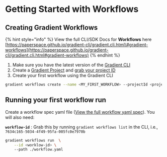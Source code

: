 # Getting Started with Workflows

## Creating Gradient Workflows

{% hint style="info" %}
View the full CLI/SDK Docs for **Workflows** here [https://paperspace.github.io/gradient-cli/gradient.cli.html\#gradient-workflows](https://paperspace.github.io/gradient-cli/gradient.cli.html#gradient-workflows)
{% endhint %}

1. Make sure you have the latest version of the [Gradient CLI](../../get-started/quick-start/install-the-cli.md)
2. Create a [Gradient Project](../../get-started/managing-projects/) and [grab your project ID](../../get-started/managing-projects/#get-your-projects-id)
3. Create your first workflow using the Gradient CLI

```bash
gradient workflows create --name <MY_FIRST_WORKFLOW> --projectId <project-id>
```

## Running your first workflow run

Create a workflow spec yaml file \([View the full workflow yaml spec](workflow-spec.md)\). You will also need:

**`workflow-id`** : Grab this by running `gradient workflows list` in the CLI, i.e., `7634c165-5034-4f49-95fa-005fc0e7970b`

```bash
gradient workflows run  \
    --id <worklow-id> \ 
    --path ./workflow.yaml
```

